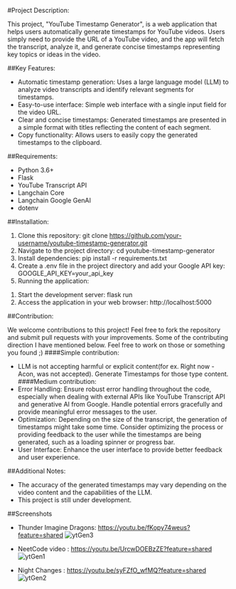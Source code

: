 #Project Description:

This project, "YouTube Timestamp Generator", is a web application that helps users automatically generate timestamps for YouTube videos. Users simply need to provide the URL of a YouTube video, and the app will fetch the transcript, analyze it, and generate concise timestamps representing key topics or ideas in the video.

##Key Features:

- Automatic timestamp generation: Uses a large language model (LLM) to analyze video transcripts and identify relevant segments for timestamps.
- Easy-to-use interface: Simple web interface with a single input field for the video URL.
- Clear and concise timestamps: Generated timestamps are presented in a simple format with titles reflecting the content of each segment.
- Copy functionality: Allows users to easily copy the generated timestamps to the clipboard.

##Requirements:

- Python 3.6+
- Flask
- YouTube Transcript API
- Langchain Core
- Langchain Google GenAI
- dotenv

##Installation:

1. Clone this repository: git clone https://github.com/your-username/youtube-timestamp-generator.git
2. Navigate to the project directory: cd youtube-timestamp-generator
3. Install dependencies: pip install -r requirements.txt
4. Create a .env file in the project directory and add your Google API key: GOOGLE_API_KEY=your_api_key
5. Running the application:
  1) Start the development server: flask run
  2) Access the application in your web browser: http://localhost:5000

##Contribution:

We welcome contributions to this project! Feel free to fork the repository and submit pull requests with your improvements. 
Some of the contributing direction I have mentioned below. Feel free to work on those or something you found ;) 
####Simple contribution: 
- LLM is not accepting harmful or explicit content(for ex. Right now - Acon, was not accepted). Generate Timestamps for those type content.
####Medium contribution:
- Error Handling: Ensure robust error handling throughout the code, especially when dealing with external APIs like YouTube Transcript API and generative AI from Google. Handle potential errors gracefully and provide meaningful error messages to the user.
- Optimization: Depending on the size of the transcript, the generation of timestamps might take some time. Consider optimizing the process or providing feedback to the user while the timestamps are being generated, such as a loading spinner or progress bar.
- User Interface: Enhance the user interface to provide better feedback and user experience.

##Additional Notes:

- The accuracy of the generated timestamps may vary depending on the video content and the capabilities of the LLM.
- This project is still under development.

##Screenshots
- Thunder Imagine Dragons: https://youtu.be/fKopy74weus?feature=shared
![ytGen3](https://github.com/Herin98/YT-Timestamp-Generator/assets/142152236/733d618f-e965-4c23-9b7b-71bf53abe742)

- NeetCode video : https://youtu.be/UrcwDOEBzZE?feature=shared
![ytGen1](https://github.com/Herin98/YT-Timestamp-Generator/assets/142152236/cd7be642-81ff-43fc-b82a-53b36efa6027)

- Night Changes : https://youtu.be/syFZfO_wfMQ?feature=shared
![ytGen2](https://github.com/Herin98/YT-Timestamp-Generator/assets/142152236/91db753e-89ce-43e1-95a4-fa3d2a061ac3)
